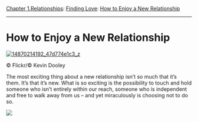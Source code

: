 [Chapter 1.Relationships](https://www.theschooloflife.com/thebookoflife/category/relationships/): [Finding Love](https://www.theschooloflife.com/thebookoflife/category/relationships/finding-love/): [How to Enjoy a New Relationship](https://www.theschooloflife.com/thebookoflife/how-to-enjoy-a-new-relationship/)

* * *

# How to Enjoy a New Relationship

[![14870214192_47d774e1c3_z](https://www.theschooloflife.com/thebookoflife/wp-content/uploads/2014/11/14870214192_47d774e1c3_z.jpg)](http://www.thebookoflife.org/wp-content/uploads/2014/11/14870214192_47d774e1c3_z.jpg)

© Flickr/© Kevin Dooley

The most exciting thing about a new relationship isn’t so much that it’s them. It’s that it’s new. What is so exciting is the possibility to touch and hold someone who isn’t entirely within our reach, someone who is independent and free to walk away from us – and yet miraculously is choosing not to do so.

[![](https://img.youtube.com/vi/B96o5Hbvb88/0.jpg)](//www.youtube.com/embed/B96o5Hbvb88? '')
